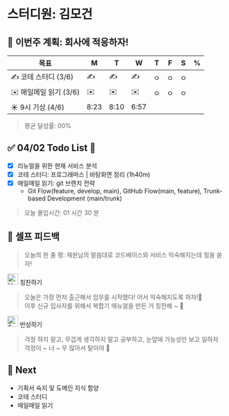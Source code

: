 # 스터디원: 김모건

## 🚀 이번주 계획: 회사에 적응하자!

| 목표                   | M    | T    | W    | T   | F   | S   | %   |
| ---------------------- | ---- | ---- | ---- | --- | --- | --- | --- |
| ✍️ 코테 스터디 (3/6)   | ✍️   | ✍️   | ✍️   | ㅇ  | ㅇ  | ㅇ  |     |
| ✉️ 매일메일 읽기 (3/6) | ✉️   | ✉️   | ✉️   | ㅇ  | ㅇ  | ㅇ  |     |
| ☀️ 9시 기상 (4/6)      | 8:23 | 8:10 | 6:57 |     |     |     |     |

> 평균 달성률: 00%<br>

## ✅ 04/02 Todo List 🌸

- [x] 리뉴얼을 위한 현재 서비스 분석
- [x] 코테 스터디: 프로그래머스 | 바탕화면 정리 (1h40m)
- [x] 매일매일 읽기: git 브랜치 전략
  - Git Flow(feature, develop, main), GitHub Flow(main, feature), Trunk-based Development (main/trunk)

> 오늘 몰입시간: 01 시간 30 분<br>

## 🎉 셀프 피드백

> 오늘의 한 줄 평: 재원님의 말씀대로 코드베이스와 서비스 익숙해지는데 힘을 쏟자! <br>

<img src="https://raw.githubusercontent.com/Tarikul-Islam-Anik/Animated-Fluent-Emojis/master/Emojis/Smilies/Hugging%20Face.png" alt="Hugging Face" width="25" height="25"> 칭찬하기 </img>

> 오늘은 가장 먼저 출근해서 업무를 시작했다! 어서 익숙해지도록 하자!👏 <br>
> 이후 신규 입사자를 위해서 복합기 매뉴얼을 만든 거 칭찬해 ~ 👏 <br>

<img src="https://raw.githubusercontent.com/Tarikul-Islam-Anik/Animated-Fluent-Emojis/master/Emojis/Smilies/Face%20with%20Monocle.png" alt="Face with Monocle" width="25" height="25"> 반성하기</img>

> 걱정 하지 말고, 무겁게 생각하지 말고 공부하고, 눈앞에 가능성만 보고 일하자<br>
> 걱정이 ~ 너 ~ 무 많아서 탈이야 🤣 <br>

## 🌱 Next

- 기획서 숙지 및 도메인 지식 함양
- 코테 스터디
- 매일매일 읽기
